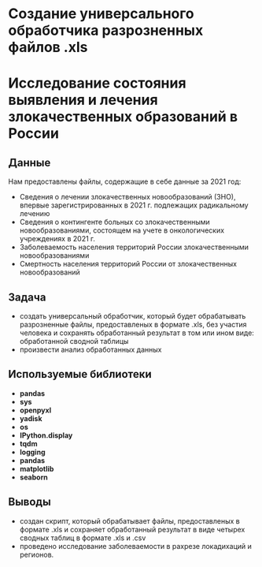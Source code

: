 # Создание универсального обработчика разрозненных файлов .xls
# Исследование состояния выявления и лечения злокачественных образований в России

## Данные
Нам предоставлены файлы, содержащие в себе данные за 2021 год:
- Сведения о лечении злокачественных новообразований (ЗНО), впервые зарегистрированных в 2021 г. подлежащих радикальному лечению
- Сведения о контингенте больных со злокачественными новообразованиями, состоящем на учете в онкологических учреждениях в 2021 г.
- Заболеваемость населения территорий России злокачественными новообразованиями
- Смертность населения территорий России от злокачественных новообразований

## Задача 
- создать универсальный обработчик, который будет обрабатывать разрозненные файлы, предоставленых в формате .xls, без участия человека и сохранять обработанный результат в том или ином виде: обработанной сводной таблицы
- произвести анализ обработанных данных

## Используемые библиотеки
- **pandas**  
- **sys**
- **openpyxl**
- **yadisk**
- **os** 
- **IPython.display** 
- **tqdm** 
- **logging** 
- **pandas**  
- **matplotlib**
- **seaborn**

## Выводы
- создан скрипт, который обрабатывает файлы, предоставленых в формате .xls и сохраняет обработанный результат в виде четырех сводных таблиц в формате .xls и .csv
- проведено исследование заболеваемости в рахрезе локадихаций и регионов.
